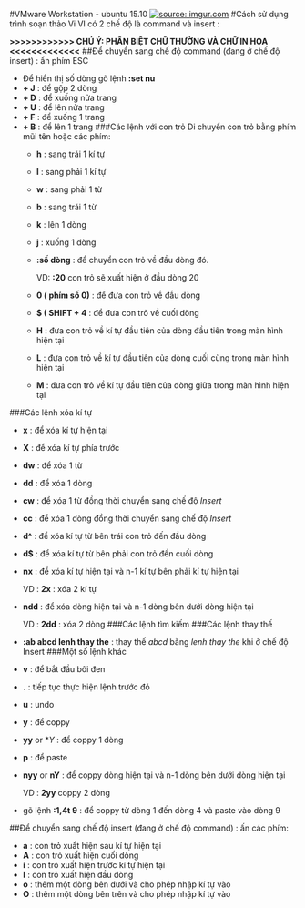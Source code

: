 #VMware Workstation - ubuntu 15.10
<a href="http://imgur.com/lIPGbTW"><img src="http://i.imgur.com/lIPGbTW.png" title="source: imgur.com" /></a>
#Cách sử dụng trình soạn thảo Vi
VI có 2 chế độ là command và insert :

**>>>>>>>>>>>> CHÚ Ý: PHÂN BIỆT CHỮ THƯỜNG VÀ CHỮ IN HOA <<<<<<<<<<<<<**
##Để chuyển sang chế độ command (đang ở chế độ insert) : ấn phím ESC
- Để hiển thị số dòng gõ lệnh **:set nu**
- **<SHIFT> + J** : để gộp 2 dòng
- **<CTRL> + D** : để xuống nửa trang
- **<CTRL> + U** : để lên nửa trang
- **<CTRL> + F** : để xuống 1 trang
- **<CTRL> + B** : để lên 1 trang
###Các lệnh với con trỏ
Di chuyển con trỏ bằng phím mũi tên hoặc các phím:
  + **h** : sang trái 1 kí tự
  + **l** : sang phải 1 kí tự
  + **w** : sang phải 1 từ
  + **b** : sang trái 1 từ
  + **k** : lên 1 dòng
  + **j** : xuống 1 dòng
  + **:số dòng** : để chuyển con trỏ về đầu dòng đó.

      VD:   **:20** con trỏ sẽ xuất hiện ở đầu dòng 20
  + **0 ( phím số 0)** : để đưa con trỏ về đầu dòng
  + **$ ( SHIFT + 4**  : để đưa con trỏ về cuối dòng
  + **H** : đưa con trỏ về kí tự đầu tiên của dòng đầu tiên trong màn hình hiện tại
  + **L** : đưa con trỏ về kí tự đầu tiên của dòng cuối cùng trong màn hình hiện tại
  + **M** : đưa con trỏ về kí tự đầu tiên của dòng giữa trong màn hình hiện tại

###Các lệnh xóa kí tự
- **x**   : để xóa kí tự hiện tại
- **X**   : để xóa kí tự phía trước
- **dw**  : để xóa 1 từ
- **dd**  : để xóa 1 dòng
- **cw**  : để xóa 1 từ đồng thời chuyển sang chế độ *Insert*
- **cc**  : để xóa 1 dòng đồng thời chuyển sang chế độ *Insert*
- **d^**  : để xóa kí tự từ bên trái con trỏ đến đầu dòng
- **d$**  : để xóa kí tự từ bên phải con trỏ đến cuối dòng
- **nx**  : để xóa  kí tự hiện tại và n-1 kí tự bên phải kí tự hiện tại

    VD : **2x** : xóa 2 kí tự
- **ndd** : để xóa dòng hiện tại và n-1 dòng bên dưới dòng hiện tại
 
    VD : **2dd** : xóa 2 dòng
###Các lệnh tìm kiếm
###Các lệnh thay thế
- **:ab abcd lenh thay the** : thay thế *abcd* bằng *lenh thay the* khi ở chế độ Insert 
###Một số lệnh khác
- **v** : để bắt đầu bôi đen
- **.** : tiếp tục thực hiện lệnh trước đó
- **u** : undo
- **y** : để coppy
- **yy** or **Y* : để coppy 1 dòng
- **p** : để paste
- **nyy** or **nY** : để coppy dòng hiện tại và n-1 dòng bên dưới dòng hiện tại

   VD : **2yy** coppy 2 dòng
- gõ lệnh **:1,4t 9** : để coppy từ dòng 1 đến dòng 4 và paste vào dòng 9

##Để chuyển sang chế độ insert (đang ở chế độ command) : ấn các phím:
  + **a** : con trỏ xuất hiện sau kí tự hiện tại
  + **A** : con trỏ xuất hiện cuối dòng
  + **i** : con trỏ xuất hiện trước kí tự hiện tại
  + **I** : con trỏ xuất hiện đầu dòng
  + **o** : thêm một dòng bên dưới và cho phép nhập kí tự vào
  + **O** : thêm một dòng bên trên và cho phép nhập kí tự vào

